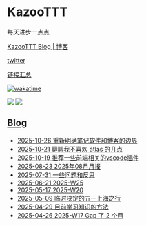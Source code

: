 # KazooTTT
每天进步一点点

[KazooTTT Blog | 博客](https://blog.kazoottt.top)

[twitter](https://x.com/KazooTTT)

[链接汇总](https://bento.me/kazoottt)

[![wakatime](https://wakatime.com/badge/user/d3dc2570-e4bf-4469-b0c2-127b495e8b91.svg)](https://wakatime.com/@d3dc2570-e4bf-4469-b0c2-127b495e8b91)

<a href="https://github.com/anuraghazra/github-readme-stats">
  <img align="left" src="https://github-readme-stats.vercel.app/api?username=KazooTTT&theme=radical" />
</a>

<a href="https://github.com/anuraghazra/github-readme-stats">
  <img src="https://github-readme-stats.vercel.app/api/top-langs/?username=KazooTTT&theme=radical" />
</a>

## [Blog](https://blog.kazoottt.top/posts/)
<!-- BLOG-POST-LIST:START -->
 - [2025-10-26 重新明确笔记软件和博客的边界](https://blog.kazoottt.top/think/re-clarify-the-boundary-between-note-taking-software-and-blogs/)
 - [2025-10-21 聊聊我不喜欢 atlas 的几点](https://blog.kazoottt.top/wiki/alking-about-things-i-dislike-about-atlas/)
 - [2025-10-19 推荐一些前端相关的vscode插件](https://blog.kazoottt.top/wiki/%E6%8E%A8%E8%8D%90%E4%B8%80%E4%BA%9Bvscode%E6%8F%92%E4%BB%B6/)
 - [2025-08-23 2025年08月月报](https://blog.kazoottt.top/reports/2025-08-monthly-report/)
 - [2025-07-31 一些问题和反思](https://blog.kazoottt.top/think/reflections-about-work/)
 - [2025-06-21 2025-W25](https://blog.kazoottt.top/reports/2025-W25/)
 - [2025-05-17 2025-W20](https://blog.kazoottt.top/reports/2025-W20/)
 - [2025-05-09 临时决定的五一上海之行](https://blog.kazoottt.top/daily/shanghai-trip/)
 - [2025-04-29 目前学习知识的方法](https://blog.kazoottt.top/think/%E7%9B%AE%E5%89%8D%E5%AD%A6%E4%B9%A0%E7%9F%A5%E8%AF%86%E7%9A%84%E6%96%B9%E6%B3%95/)
 - [2025-04-26 2025-W17 Gap 了 2 个月](https://blog.kazoottt.top/reports/2025-W17/)<!-- BLOG-POST-LIST:END -->
